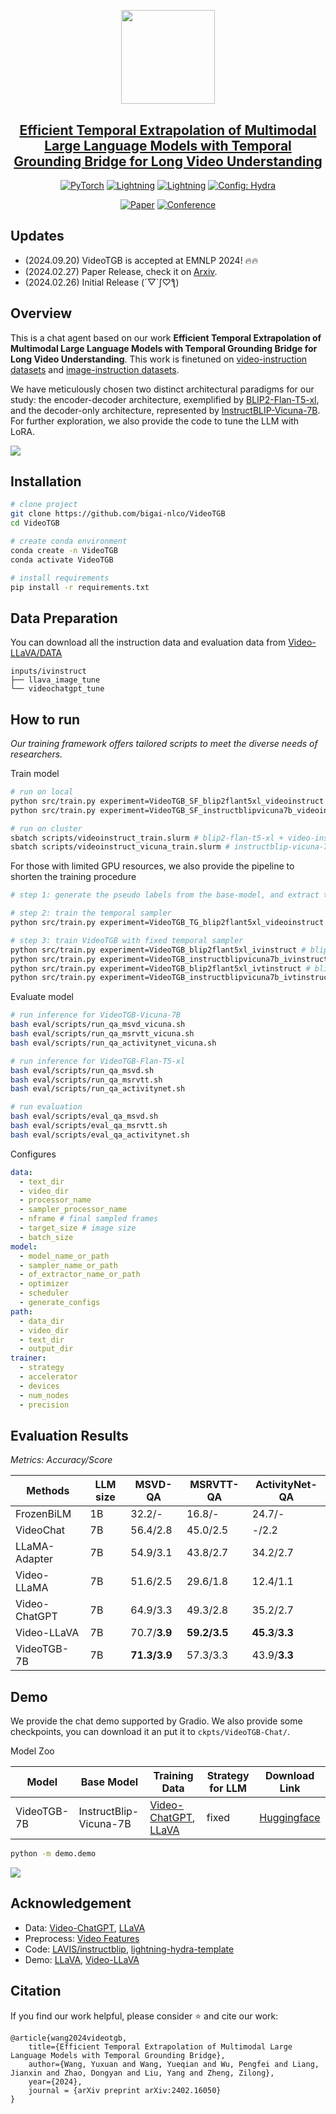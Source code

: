<p align="center">
    <img src="demo/assets/profile.png" width="150" style="margin-bottom: 0.2;"/>
<p>

<div align="center">

## [Efficient Temporal Extrapolation of Multimodal Large Language Models with Temporal Grounding Bridge for Long Video Understanding](https://arxiv.org/abs/2402.16050)

<a href="https://pytorch.org/get-started/locally/"><img alt="PyTorch" src="https://img.shields.io/badge/PyTorch-ee4c2c?logo=pytorch&logoColor=white"></a>
<a href="https://pytorchlightning.ai/"><img alt="Lightning" src="https://img.shields.io/badge/-Lightning-792ee5?logo=pytorchlightning&logoColor=white"></a>
<a href="https://huggingface.co/docs/transformers/index/"><img alt="Lightning" src="https://img.shields.io/badge/-Transformers-ffd21e?logo=huggingface&logoColor=white"></a>
<a href="https://hydra.cc/"><img alt="Config: Hydra" src="https://img.shields.io/badge/Config-Hydra-89b8cd"></a><br>

[![Paper](http://img.shields.io/badge/paper-arxiv.2402.16050-B31B1B.svg)](https://arxiv.org/abs/2402.16050)
[![Conference](http://img.shields.io/badge/EMNLP-2024-4b44ce.svg)](https://2024.emnlp.org/)

</div>

## Updates

- (2024.09.20) VideoTGB is accepted at EMNLP 2024! 🔥🔥
- (2024.02.27) Paper Release, check it on [Arxiv](https://arxiv.org/pdf/2402.16050.pdf). 
- (2024.02.26) Initial Release (´▽`ʃ♡ƪ) 

## Overview

This is a chat agent based on our work **Efficient Temporal Extrapolation of Multimodal Large Language Models with Temporal Grounding Bridge for Long Video Understanding**. This work is finetuned on [video-instruction datasets](https://github.com/mbzuai-oryx/Video-ChatGPT/blob/main/data/README.md) and [image-instruction datasets](https://github.com/haotian-liu/LLaVA/blob/main/docs/Data.md).

We have meticulously chosen two distinct architectural paradigms for our study: the encoder-decoder architecture, exemplified by [BLIP2-Flan-T5-xl](https://huggingface.co/Salesforce/blip2-flan-t5-xl), and the decoder-only architecture, represented by [InstructBLIP-Vicuna-7B](https://huggingface.co/Salesforce/instructblip-vicuna-7b). For further exploration, we also provide the code to tune the LLM with LoRA.

<img src='demo/assets/framework.png'>

## Installation

```bash
# clone project
git clone https://github.com/bigai-nlco/VideoTGB
cd VideoTGB

# create conda environment
conda create -n VideoTGB
conda activate VideoTGB

# install requirements
pip install -r requirements.txt

```

## Data Preparation

You can download all the instruction data and evaluation data from [Video-LLaVA/DATA](https://github.com/PKU-YuanGroup/Video-LLaVA/blob/main/TRAIN_AND_VALIDATE.mdDATA)

```
inputs/ivinstruct
├── llava_image_tune
└── videochatgpt_tune
```

## How to run

*Our training framework offers tailored scripts to meet the diverse needs of researchers.*

Train model

```bash
# run on local
python src/train.py experiment=VideoTGB_SF_blip2flant5xl_videoinstruct # blip2-flan-t5-xl + video-instruct
python src/train.py experiment=VideoTGB_SF_instructblipvicuna7b_videoinstruct # instructblip-vicuna-7b + video-instruct

# run on cluster
sbatch scripts/videoinstruct_train.slurm # blip2-flan-t5-xl + video-instruct
sbatch scripts/videoinstruct_vicuna_train.slurm # instructblip-vicuna-7b + video-instruct
```

For those with limited GPU resources, we also provide the pipeline to shorten the training procedure
```bash
# step 1: generate the pseudo labels from the base-model, and extract the optical flow in advance

# step 2: train the temporal sampler
python src/train.py experiment=VideoTGB_TG_blip2flant5xl_videoinstruct

# step 3: train VideoTGB with fixed temporal sampler
python src/train.py experiment=VideoTGB_blip2flant5xl_ivinstruct # blip2-flan-t5-xl + video-instruct + image-instruct
python src/train.py experiment=VideoTGB_instructblipvicuna7b_ivinstruct # instructblip-vicuna-7b + video-instruct + image-instruct
python src/train.py experiment=VideoTGB_blip2flant5xl_ivtinstruct # blip2-flan-t5-xl (LoRA) + video-instruct + image-instruct + text-instruct
python src/train.py experiment=VideoTGB_instructblipvicuna7b_ivtinstruct # instructblip-vicuna-7b (LoRA) + video-instruct + image-instruct + text-instruct
```

Evaluate model

```bash
# run inference for VideoTGB-Vicuna-7B
bash eval/scripts/run_qa_msvd_vicuna.sh
bash eval/scripts/run_qa_msrvtt_vicuna.sh
bash eval/scripts/run_qa_activitynet_vicuna.sh

# run inference for VideoTGB-Flan-T5-xl
bash eval/scripts/run_qa_msvd.sh
bash eval/scripts/run_qa_msrvtt.sh
bash eval/scripts/run_qa_activitynet.sh

# run evaluation
bash eval/scripts/eval_qa_msvd.sh
bash eval/scripts/eval_qa_msrvtt.sh
bash eval/scripts/eval_qa_activitynet.sh
```

Configures

```yaml
data:
  - text_dir
  - video_dir
  - processor_name
  - sampler_processor_name
  - nframe # final sampled frames
  - target_size # image size
  - batch_size
model:
  - model_name_or_path
  - sampler_name_or_path
  - of_extractor_name_or_path
  - optimizer
  - scheduler
  - generate_configs
path:
  - data_dir
  - video_dir
  - text_dir
  - output_dir
trainer: 
  - strategy
  - accelerator
  - devices
  - num_nodes
  - precision
```

## Evaluation Results

*Metrics: Accuracy/Score*

| Methods       | LLM size | MSVD-QA       | MSRVTT-QA     | ActivityNet-QA     |
| ------------- | -------- | ------------- | ------------- | ------------------ |
| FrozenBiLM    | 1B       | 32.2/-        | 16.8/-        | 24.7/-             |
| VideoChat     | 7B       | 56.4/2.8      | 45.0/2.5      | -/2.2              |
| LLaMA-Adapter | 7B       | 54.9/3.1      | 43.8/2.7      | 34.2/2.7           |
| Video-LLaMA   | 7B       | 51.6/2.5      | 29.6/1.8      | 12.4/1.1           |
| Video-ChatGPT | 7B       | 64.9/3.3      | 49.3/2.8      | 35.2/2.7           |
| Video-LLaVA   | 7B       | 70.7/**3.9** | **59.2/3.5** | **45.3**/**3.3** |
| VideoTGB-7B   | 7B       | **71.3/3.9** | 57.3/3.3      | 43.9/**3.3**      |

## Demo

We provide the chat demo supported by Gradio. We also provide some checkpoints, you can download it an put it to `ckpts/VideoTGB-Chat/`.

Model Zoo

|Model      |Base Model      |  Training Data | Strategy for LLM | Download Link       | 
| ------------- | ------------- | -------- | -------- | ------------- |
| VideoTGB-7B| InstructBlip-Vicuna-7B | [Video-ChatGPT](https://github.com/mbzuai-oryx/Video-ChatGPT), [LLaVA](https://github.com/haotian-liu/LLaVA/blob/main/docs/Data.md)     | fixed       | [Huggingface](https://huggingface.co/ColorfulAI/VideoTGB-Chat)        | 

```bash
python -m demo.demo
```

<img src='demo/assets/demo.png'>

## Acknowledgement

- Data: [Video-ChatGPT](https://github.com/mbzuai-oryx/Video-ChatGPT), [LLaVA](https://github.com/haotian-liu/LLaVA/blob/main/docs/Data.md)
- Preprocess: [Video Features](https://github.com/v-iashin/video_features)
- Code: [LAVIS/instructblip](https://github.com/salesforce/LAVIS/tree/main/projects/instructblip), [lightning-hydra-template](https://github.com/ashleve/lightning-hydra-template)
- Demo: [LLaVA](https://github.com/haotian-liu/LLaVA), [Video-LLaVA](https://github.com/PKU-YuanGroup/Video-LLaVA)


## Citation
If you find our work helpful, please consider ⭐️ and cite our work:
```
@article{wang2024videotgb,
    title={Efficient Temporal Extrapolation of Multimodal Large Language Models with Temporal Grounding Bridge},
    author={Wang, Yuxuan and Wang, Yueqian and Wu, Pengfei and Liang, Jianxin and Zhao, Dongyan and Liu, Yang and Zheng, Zilong},
    year={2024},
    journal = {arXiv preprint arXiv:2402.16050}
}
```
